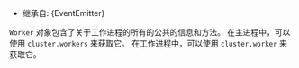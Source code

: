 <!-- YAML
added: v0.7.0
-->

* 继承自: {EventEmitter}

`Worker` 对象包含了关于工作进程的所有的公共的信息和方法。
在主进程中，可以使用 `cluster.workers` 来获取它。
在工作进程中，可以使用 `cluster.worker` 来获取它。

